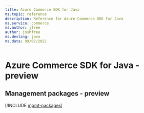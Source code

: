 ```yaml
---
title: Azure Commerce SDK for Java
ms.topic: reference
description: Reference for Azure Commerce SDK for Java
ms.service: commerce
ms.author: jfree
author: joshfree
ms.devlang: java
ms.data: 09/07/2022
---
```

# Azure Commerce SDK for Java - preview

## Management packages - preview
[!INCLUDE [mgmt-packages](commerce-mgmt-index.md)]
